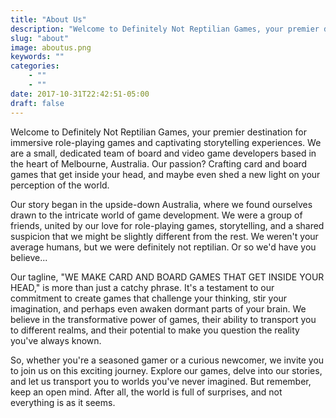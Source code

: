 ```yaml
---
title: "About Us"
description: "Welcome to Definitely Not Reptilian Games, your premier destination for immersive role-playing games and captivating storytelling experiences."
slug: "about"
image: aboutus.png
keywords: ""
categories: 
    - ""
    - ""
date: 2017-10-31T22:42:51-05:00
draft: false
---
```


Welcome to Definitely Not Reptilian Games, your premier destination for immersive role-playing games and captivating storytelling experiences. We are a small, dedicated team of board and video game developers based in the heart of Melbourne, Australia. Our passion? Crafting card and board games that get inside your head, and maybe even shed a new light on your perception of the world.

Our story began in the upside-down Australia, where we found ourselves drawn to the intricate world of game development. We were a group of friends, united by our love for role-playing games, storytelling, and a shared suspicion that we might be slightly different from the rest. We weren't your average humans, but we were definitely not reptilian. Or so we'd have you believe...

Our tagline, "WE MAKE CARD AND BOARD GAMES THAT GET INSIDE YOUR HEAD," is more than just a catchy phrase. It's a testament to our commitment to create games that challenge your thinking, stir your imagination, and perhaps even awaken dormant parts of your brain. We believe in the transformative power of games, their ability to transport you to different realms, and their potential to make you question the reality you've always known.

So, whether you're a seasoned gamer or a curious newcomer, we invite you to join us on this exciting journey. Explore our games, delve into our stories, and let us transport you to worlds you've never imagined. But remember, keep an open mind. After all, the world is full of surprises, and not everything is as it seems.